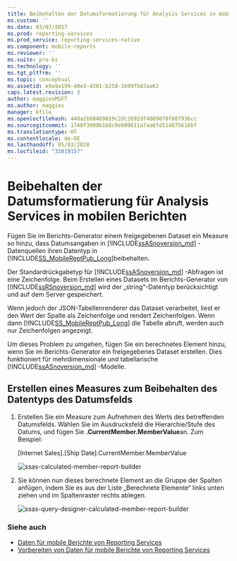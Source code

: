 ```yaml
---
title: Beibehalten der Datumsformatierung für Analysis Services in mobilen Berichten | Reporting Services | Microsoft-Dokumentation
ms.custom: ''
ms.date: 03/07/2017
ms.prod: reporting-services
ms.prod_service: reporting-services-native
ms.component: mobile-reports
ms.reviewer: ''
ms.suite: pro-bi
ms.technology: ''
ms.tgt_pltfrm: ''
ms.topic: conceptual
ms.assetid: e9a9a199-40e3-4381-b250-1b99fb83aa62
caps.latest.revision: 3
author: maggiesMSFT
ms.author: maggies
manager: kfile
ms.openlocfilehash: 440a2b60469019c2dc2692df40090f8f887936cc
ms.sourcegitcommit: 1740f3090b168c0e809611a7aa6fd514075616bf
ms.translationtype: HT
ms.contentlocale: de-DE
ms.lasthandoff: 05/03/2018
ms.locfileid: "33019157"
---
```

# <a name="retain-date-formatting-for-analysis-services-in-mobile-reports"></a>Beibehalten der Datumsformatierung für Analysis Services in mobilen Berichten
Fügen Sie im Berichts-Generator einem freigegebenen Dataset ein Measure so hinzu, dass Datumsangaben in [!INCLUDE[ssASnoversion_md](../../includes/ssasnoversion-md.md)] -Datenquellen ihren Datentyp in [!INCLUDE[SS_MobileReptPub_Long](../../includes/ss-mobilereptpub-short.md)]beibehalten.

Der Standardrückgabetyp für [!INCLUDE[ssASnoversion_md](../../includes/ssasnoversion-md.md)] -Abfragen ist eine Zeichenfolge.  Beim Erstellen eines Datasets im Berichts-Generator von [!INCLUDE[ssRSnoversion_md](../../includes/ssrsnoversion-md.md)] wird der „string“-Datentyp berücksichtigt und auf dem Server gespeichert. 

Wenn jedoch der JSON-Tabellenrenderer das Dataset verarbeitet, liest er den Wert der Spalte als Zeichenfolge und rendert Zeichenfolgen.  Wenn dann [!INCLUDE[SS_MobileReptPub_Long](../../includes/ss-mobilereptpub-long.md)] die Tabelle abruft, werden auch nur Zeichenfolgen angezeigt.

Um dieses Problem zu umgehen, fügen Sie ein berechnetes Element hinzu, wenn Sie im Berichts-Generator ein freigegebenes Dataset erstellen. Dies funktioniert für mehrdimensionale und tabellarische [!INCLUDE[ssASnoversion_md](../../includes/ssasnoversion-md.md)] -Modelle.

## <a name="create-a-measure-to-retain-a-date-field-data-type"></a>Erstellen eines Measures zum Beibehalten des Datentyps des Datumsfelds

1. Erstellen Sie ein Measure zum Aufnehmen des Werts des betreffenden Datumsfelds. Wählen Sie im Ausdrucksfeld die Hierarchie/Stufe des Datums, und fügen Sie **.CurrentMember.MemberValue**an. Zum Beispiel:
 
   [Internet Sales].[Ship Date].CurrentMember.MemberValue
   
   ![ssas-calculated-member-report-builder](../../reporting-services/mobile-reports/media/ssas-calculated-member-report-builder.png)
   
2. Sie können nun dieses berechnete Element an die Gruppe der Spalten anfügen, indem Sie es aus der Liste „Berechnete Elemente“ links unten ziehen und im Spaltenraster rechts ablegen.  

   ![ssas-query-designer-calculated-member-report-builder](../../reporting-services/mobile-reports/media/ssas-query-designer-calculated-member-report-builder.png) 
   
### <a name="see-also"></a>Siehe auch

-  [Daten für mobile Berichte von Reporting Services](../../reporting-services/mobile-reports/data-for-reporting-services-mobile-reports.md)
-  [Vorbereiten von Daten für mobile Berichte von Reporting Services](../../reporting-services/mobile-reports/prepare-data-for-reporting-services-mobile-reports.md)
